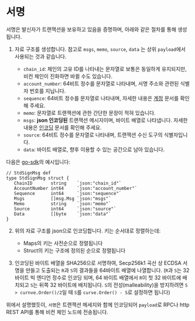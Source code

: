 # 서명

서명은 발신자가 트랜잭션을 보유하고 있음을 증명하며, 아래와 같은 절차를 통해 생성됩니다. 

1. 자료 구조를 생성합니다. 참고로 `msgs`, `memo`, `source`, `data` 는 상위 `payload`에서 사용되는 것과 같습니다.

    - `chain_id`: 체인의 고유 ID를 나타내는 문자열로 보통은 동일하게 유지되지만, 비컨 체인이 진화하면 바뀔 수도 있습니다.
    - `account_number`: 64비트 정수를 문자열로 나타내며, 서명 주소와 관련된 식별자 번호를 지닙니다.
    - `sequence`: 64비트 정수를 문자열로 나타내며, 자세한 내용은 [계정](accounts.md) 문서를 확인해 주세요.
    - `memo`: 문자열로 트랜잭션에 관한 간단한 문장이 적혀 있습니다.
    - `msgs`: **json 인코딩된** 트랜잭션 메시지이며, 바이트 배열로 나타냅니다. 자세한 내용은 [인코딩](encoding/encoding.md) 문서를 확인해 주세요.
    - `source`: 64비트 정수를 문자열로 나타내며, 트랜잭션 수신 도구의 식별자입니다.
    - `data`: 바이트 배열로, 향후 이용할 수 있는 공간으로 남아 있습니다.

 다음은 [go-sdk](https://github.com/bnb-chain/go-sdk/blob/master/types/tx/stdsign.go#L22)의 예시입니다:
 ```golang
 // StdSignMsg def
type StdSignMsg struct {
	ChainID       string    `json:"chain_id"`
	AccountNumber int64     `json:"account_number"`
	Sequence      int64     `json:"sequence"`
	Msgs          []msg.Msg `json:"msgs"`
	Memo          string    `json:"memo"`
	Source        int64     `json:"source"`
	Data          []byte    `json:"data"`
}
 ```

2. 위의 자료 구조를 json으로 인코딩합니다. 키는 순서대로 정렬하는데:

    - Maps의 키는 사전순으로 정렬됩니다
    - Struct의 키는 구조에 정의된 순으로 정렬됩니다


3. 인코딩된 바이트 배열을 SHA256으로 서명하여, Secp256k1 곡선 상 ECDSA 서명을 만들고 도출되는 `R`과 `S`의 결과들을 64바이트 배열에 나열합니다. (`R`과 `S`는 32바이트 빅 엔디언 정수로 인코딩 되며, 64 바이트 배열에서 `R`이 첫 32 바이트에 배치되고 `S`는 뒤쪽 32 바이트에 배치됩니다. `S`의 전성(malleability)을 방지하려면 `S > curnve.Order()/2`일 때 `S`를 `curve.Order() - S`로 설정하면 됩니다)

위에서 설명했듯이, `서명`은 트랜잭션 메세지와 함께 인코딩되어 `payload`로 RPC나 http REST API를 통해 비컨 체인 노드에 전송됩니다.
